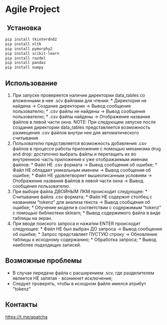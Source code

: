 # Agile Project
##  Установка
```bash
pip install tkinterdnd2
pip install nltk
pip install pymorphy2
pip install scikit-learn
pip install razdel
pip install pandas
pip install numpy
```
## Использование
  1. При запуске проверяется наличие директории data_tables со вложенными в нее .scv файлами для чтения:
    * Директория не найдена -> Создание директории -> Вывод сообщения пользователю;
	* .csv файлы не найдены -> Вывод сообщения пользователю;
	* .csv файлы найдены -> Отображение названия файлов в левой части окна.
  NOTE: При следующем запуске после создания директории data_tables представляется возможность размещения .csv файлов внутри нее для автоматического считывания
  2. Пользователю представляется возможность добавления .csv файлов в процессе работы приложения с помощью механизма drug and drop: достаточно выбрать файлы и перетащить их во внутреннюю часть приложения к уже отображаемым именам файлов:
    * Файл НЕ .csv формата -> Вывод сообщения об ошибке;
	* Файл НЕ обладает уникальным именем -> Вывод сообщения об ошибке;
	* Файл НЕ удовлетворяет вышеописанным условиям -> Отображение названия файлов в левой части окна -> Вывод сообщения пользователю.
  3. При выборе файла ДВОЙНЫМ ЛКМ происходит следующее:
    * Считывание файла .csv формата;
	* Файл НЕ содержит столбец с названием "tokenz" для анализа текста -> Вывод сообщения об ошибке;
	* Обучение модели в соответствии с содержимым "tokenz" с помощью библиотеки sklearn;
	* Вывод содержимого файла в виде таблицы на экран.
  4. При вводе поиского запроса и нажатии ENTER происходит следующее:
    * Файл НЕ был выбран ДО запроса -> Вывод сообщения об ошибке;
	* Запрос представляет ПУСТУЮ строку -> Обновление таблицы к исходному содержанию;
	* Обработка запроса;
	* Вывод наиболее подходящих записей.
## Возможные проблемы
  * В случае передачи файла с расширением .scv, где разделителем является НЕ запятая - возникнет исключение;
  * Следует проверять, чтобы в исходном файле имелся атрибут "tokenz"
## Контакты
  https://t.me/apatcha
